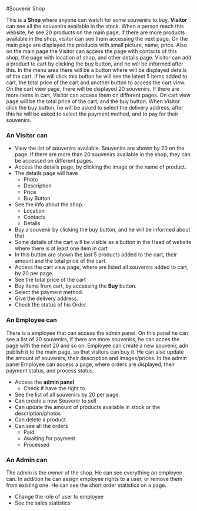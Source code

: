 #Souvenir Shop

This is a **Shop** where anyone can watch for some souvenirs to buy.
**Visitor** can see all the souvenirs available in the stock. When a person reach this website, he see 20 products on the main page,
if there are more products available in the shop, visitor can see them accessing the next page. On the main page are displayed the products with small picture, name, price.
Also on the main page the Visitor can access the page with contacts of this shop, the page with location of shop, and other details page.
Visitor can add a product to cart by clicking the buy button, and he will be informed after this. In the menu area there will be a button where will be displayed details of the cart.
If he will click this button he will see the latest 5 items added to cart, the total price of the cart and another button to access the cart view.
On the cart view page, there will be displayed 20 souvenirs. If there are more items in cart, Visitor can access them on different pages.
On cart view page will be the total price of the cart, and the buy button. When Visitor click the buy button, he will be asked to select the
delivery address, after this he will be asked to select the payment method, and to pay for their souvenirs.

### An **Visitor** can

- View the list of souvenirs available. Souvenirs are shown by 20 on the page. If there are more
  than 20 souvenirs available in the shop, they can be accessed on different pages.
- Access the details page, by clicking the image or the name of product.
- The details page will have
  - Photo
  - Description
  - Price
  - Buy Button
- See the info about the shop.
  - Location
  - Contacts
  - Details
- Buy a souvenir by clicking the buy button, and he will be informed about that
- Some details of the cart will be visible as a button in the Head of website where there is at least one item in cart
- In this button are shown the last 5 products added to the cart, their amount and the total price of the cart.
- Access the cart view page, where are listed all souvenirs added to cart, by 20 per page.
- See the total price of the cart
- Buy items from cart, by accessing the **Buy** button.
- Select the payment method.
- Give the delivery address.
- Check the status of his Order.

### An **Employee** can

There is a employee that can access the admin panel. On this panel he can see a list of 20 souvenirs, if there are more
souvenirs, he can acces the page with the next 20 and so on. Employee can create a new souvenir, adn publish it to the main page, so that visitors can buy it.
He can also update the amount of souvenirs, their description and images/prices.
In the admin panel Employee can access a page, where orders are displayed, their payment status, and process status.

- Access the **admin panel**
  - Check if have the right to.
- See the list of all souvenirs by 20 per page.
- Can create a new Souvenir to sell
- Can update the amount of products available in stock or the description/photos
- Can delete a product
- Can see all the orders
  - Paid
  - Awaiting for payment
  - Processed

### An **Admin** can

The admin is the owner of the shop. He can see everything an employee can. In addition he can assign employee rights to a user, or remove them from existing one.
He can see the short order statistics on a page.

- Change the role of user to employee
- See the sales statistics
